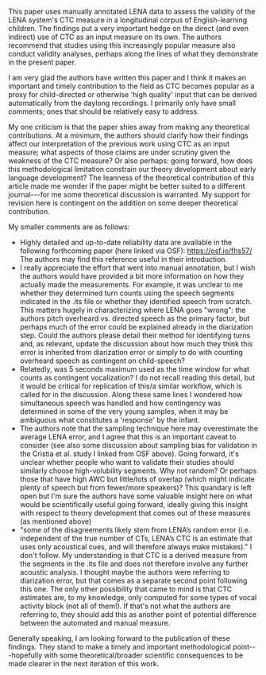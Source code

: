 This paper uses manually annotated LENA data to assess the validity of the LENA system's CTC measure in a longitudinal corpus of English-learning children. The findings put a very important hedge on the direct (and even indirect) use of CTC as an input measure on its own. The authors recommend that studies using this increasingly popular measure also conduct validity analyses, perhaps along the lines of what they demonstrate in the present paper.

I am very glad the authors have written this paper and I think it makes an important and timely contribution to the field as CTC becomes popular as a proxy for child-directed or otherwise 'high quality' input that can be derived automatically from the daylong recordings. I primarily only have small comments; ones that should be relatively easy to address.

My one criticism is that the paper shies away from making any theoretical contributions. At a minimum, the authors should clarify how their findings affect our interpretation of the previous work using CTC as an input measure; what aspects of those claims are under scrutiny given the weakness of the CTC measure? Or also perhaps: going forward, how does this methodological limitation constrain our theory development about early language development? The leanness of the theoretical contribution of this article made me wonder if the paper might be better suited to a different journal---for me some theoretical discussion is warranted. My support for revision here is contingent on the addition on some deeper theoretical contribution.

My smaller comments are as follows:

- Highly detailed and up-to-date reliability data are available in the following forthcoming paper (here linked via OSF): https://osf.io/fhs57/ The authors may find this reference useful in their introduction.
- I really appreciate the effort that went into manual annotation, but I wish the authors would have provided a bit more information on how they actually made the measurements. For example, it was unclear to me whether they determined turn counts using the speech segments indicated in the .its file or whether they identified speech from scratch. This matters hugely in characterizing where LENA goes "wrong": the authors pitch overheard vs. directed speech as the primary factor, but perhaps much of the error could be explained already in the diarization step. Could the authors please detail their method for identifying turns and, as relevant, update the discussion about how much they think this error is inherited from diarization error or simply to do with counting overheard speech as contingent on child-speech?
- Relatedly, was 5 seconds maximum used as the time window for what counts as contingent vocalization? I do not recall reading this detail, but it would be critical for replication of this/a similar workflow, which is called for in the discussion. Along these same lines I wondered how simultaneous speech was handled and how contingency was determined in some of the very young samples, when it may be ambiguous what constitutes a 'response' by the infant.
- The authors note that the sampling technique here may overestimate the average LENA error, and I agree that this is an important caveat to consider (see also some discussion about sampling bias for validation in the Cristia et al. study I linked from OSF above). Going forward, it's unclear whether people who want to validate their studies should similarly choose high-volubility segments. Why not random? Or perhaps those that have high AWC but little/lots of overlap (which might indicate plenty of speech but from fewer/more speakers)? This quandary is left open but I'm sure the authors have some valuable insight here on what would be scientifically useful going forward, ideally giving this insight with respect to theory development that comes out of these measures (as mentioned above)
- "some of the disagreements likely stem from LENA’s random error (i.e. independent of the true number of CTs, LENA’s CTC is an estimate that uses only acoustical cues, and will therefore always make mistakes)." I don't follow. My understanding is that CTC is a derived measure from the segments in the .its file and does not therefore involve any further acoustic analysis. I thought maybe the authors were referring to diarization error, but that comes as a separate second point following this one. The only other possibility that came to mind is that CTC estimates are, to my knowledge, only computed for some types of vocal activity block (not all of them!). If that's not what the authors are referring to, they should add this as another point of potential difference between the automated and manual measure.

Generally speaking, I am looking forward to the publication of these findings. They stand to make a timely and important methodological point---hopefully with some theoretical/broader scientific consequences to be made clearer in the next iteration of this work.
